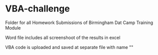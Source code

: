 # VBA-challenge

Folder for all Homework Submissions of Birmingham Dat Camp Training Module

Word file includes all screenshoot of the results in excel 

VBA code is uploaded and saved at separate file with name ""
